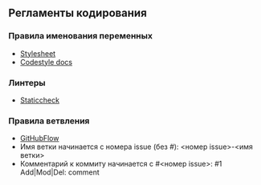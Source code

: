 ## Регламенты кодирования

### Правила именования переменных
* [Stylesheet](https://github.com/uber-go/guide/blob/master/style.md)
* [Codestyle docs](https://go.dev/doc/effective_go)

### Линтеры
* [Staticcheck](https://staticcheck.io/docs/)

### Правила ветвления
* [GitHubFlow](https://docs.github.com/en/get-started/quickstart/github-flow)
* Имя ветки начинается с номера issue (без #): <номер issue>-<имя ветки>
* Комментарий к коммиту начинается с #<номер issue>: #1 Add|Mod|Del: comment
